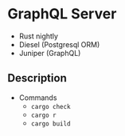 # GraphQL Server

- Rust nightly
- Diesel (Postgresql ORM)
- Juniper (GraphQL)

## Description
 
 - Commands
    - ```cargo check```
    - ```cargo r```
    - ```cargo build```
